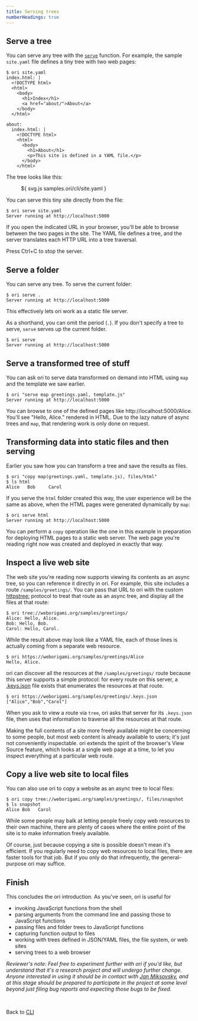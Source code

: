 ```yaml
---
title: Serving trees
numberHeadings: true
---
```


## Serve a tree

You can serve any tree with the [`serve`](/builtins/dev/serve.html) function. For example, the sample `site.yaml` file defines a tiny tree with two web pages:

```console
$ ori site.yaml
index.html: |
  <!DOCTYPE html>
  <html>
    <body>
      <h1>Index</h1>
      <a href="about/">About</a>
    </body>
  </html>

about:
  index.html: |
    <!DOCTYPE html>
    <html>
      <body>
        <h1>About</h1>
        <p>This site is defined in a YAML file.</p>
      </body>
    </html>
```

The tree looks like this:

<figure>
${ svg.js samples.ori/cli/site.yaml }
</figure>

<span class="tutorialStep"></span> You can serve this tiny site directly from the file:

```console
$ ori serve site.yaml
Server running at http://localhost:5000
```

If you open the indicated URL in your browser, you'll be able to browse between the two pages in the site. The YAML file defines a tree, and the server translates each HTTP URL into a tree traversal.

Press Ctrl+C to stop the server.

## Serve a folder

<span class="tutorialStep"></span> You can serve any tree. To serve the current folder:

```console
$ ori serve .
Server running at http://localhost:5000
```

This effectively lets ori work as a static file server.

As a shorthand, you can omit the period (`.`). If you don't specify a tree to serve, `serve` serves up the current folder.

```console
$ ori serve
Server running at http://localhost:5000
```

## Serve a transformed tree of stuff

<span class="tutorialStep"></span> You can ask ori to serve data transformed on demand into HTML using `map` and the template we saw earlier.

```console
$ ori "serve map greetings.yaml, template.js"
Server running at http://localhost:5000
```

You can browse to one of the defined pages like http://localhost:5000/Alice. You'll see "Hello, Alice." rendered in HTML. Due to the lazy nature of async trees and `map`, that rendering work is only done on request.

## Transforming data into static files and then serving

Earlier you saw how you can transform a tree and save the results as files.

```console
$ ori "copy map(greetings.yaml, template.js), files/html"
$ ls html
Alice   Bob     Carol
```

<span class="tutorialStep"></span> If you serve the `html` folder created this way, the user experience will be the same as above, when the HTML pages were generated dynamically by `map`:

```console
$ ori serve html
Server running at http://localhost:5000
```

You can perform a `copy` operation like the one in this example in preparation for deploying HTML pages to a static web server. The web page you're reading right now was created and deployed in exactly that way.

## Inspect a live web site

<span class="tutorialStep"></span> The web site you're reading now supports viewing its contents as an async tree, so you can reference it directly in ori. For example, this site includes a route `/samples/greetings/`. You can pass that URL to ori with the custom [httpstree:](/builtins/httpstree.html) protocol to treat that route as an async tree, and display all the files at that route:

```console
$ ori tree://weborigami.org/samples/greetings/
Alice: Hello, Alice.
Bob: Hello, Bob.
Carol: Hello, Carol.
```

<span class="tutorialStep"></span> While the result above may look like a YAML file, each of those lines is actually coming from a separate web resource.

```console
$ ori https://weborigami.org/samples/greetings/Alice
Hello, Alice.
```

<span class="tutorialStep"></span> ori can discover all the resources at the `/samples/greetings/` route because this server supports a simple protocol: for every route on this server, a [.keys.json](/async-tree/jsonKeys.html) file exists that enumerates the resources at that route.

```console
$ ori https://weborigami.org/samples/greetings/.keys.json
["Alice","Bob","Carol"]
```

When you ask to view a route via `tree`, ori asks that server for its `.keys.json` file, then uses that information to traverse all the resources at that route.

Making the full contents of a site more freely available might be concerning to some people, but most web content is already available to users; it's just not conveniently inspectable. ori extends the spirit of the browser's View Source feature, which looks at a single web page at a time, to let you inspect everything at a particular web route.

## Copy a live web site to local files

<span class="tutorialStep"></span> You can also use ori to copy a website as an async tree to local files:

```console
$ ori copy tree://weborigami.org/samples/greetings/, files/snapshot
$ ls snapshot
Alice Bob   Carol
```

While some people may balk at letting people freely copy web resources to their own machine, there are plenty of cases where the entire point of the site is to make information freely available.

Of course, just because copying a site is possible doesn't mean it's efficient. If you regularly need to copy web resources to local files, there are faster tools for that job. But if you only do that infrequently, the general-purpose ori may suffice.

## Finish

This concludes the ori introduction. As you've seen, ori is useful for

- invoking JavaScript functions from the shell
- parsing arguments from the command line and passing those to JavaScript functions
- passing files and folder trees to JavaScript functions
- capturing function output to files
- working with trees defined in JSON/YAML files, the file system, or web sites
- serving trees to a web browser

_Reviewer's note: Feel free to experiment further with ori if you'd like, but understand that it's a research project and will undergo further change. Anyone interested in using it should be in contact with [Jan Miksovsky](https://jan.miksovsky.com/contact.html), and at this stage should be prepared to participate in the project at some level beyond just filing bug reports and expecting those bugs to be fixed._

&nbsp;

Back to [CLI](/cli/)
